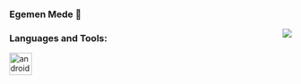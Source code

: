 ### Egemen Mede 👋

<!-- prettier-ignore-start -->
<!-- markdownlint-disable -->
<img align="right" src="https://github-readme-stats.vercel.app/api?username=egemenmede&show_icons=true&icon_color=278ECF&text_color=718096&bg_color=f7f7f7&hide_title=true" />
<!-- markdownlint-enable -->
<!-- prettier-ignore-end -->

<h3 align="left">Languages and Tools:</h3>
<p align="left"><a href="https://developer.android.com" target="_blank"> <img src="https://devicons.github.io/devicon/devicon.git/icons/android/android-original-wordmark.svg" alt="android" width="40" height="40"/> </a> </p>
<br>
